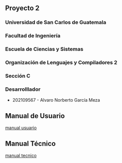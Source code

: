 ## Proyecto 2
### Universidad de San Carlos de Guatemala
### Facultad de Ingeniería
### Escuela de Ciencias y Sistemas
### Organización de Lenguajes y Compiladores 2
### Sección C

### Desarrolllador
* 202109567 - Alvaro Norberto García Meza

## **Manual de Usuario**
[manual usuario](doc/user/user.md)

## **Manual Técnico**
[manual tecnico](doc/tech/tech.md)
